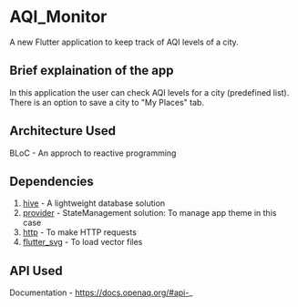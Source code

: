 # AQI_Monitor

A new Flutter application to keep track of AQI levels of a city.

## Brief explaination of the app
In this application the user can check AQI levels for a city (predefined list). There is an option to save a city to "My Places" tab.

## Architecture Used
BLoC - An approch to reactive programming

## Dependencies

1. [hive](https://pub.dev/packages/hive) - A lightweight database solution
2. [provider](https://pub.dev/packages/provider) - StateManagement solution: To manage app theme in this case
3. [http](https://pub.dev/packages/http) - To make HTTP requests
4. [flutter_svg](https://pub.dev/packages/flutter_svg) - To load vector files

## API Used
Documentation - https://docs.openaq.org/#api-_

